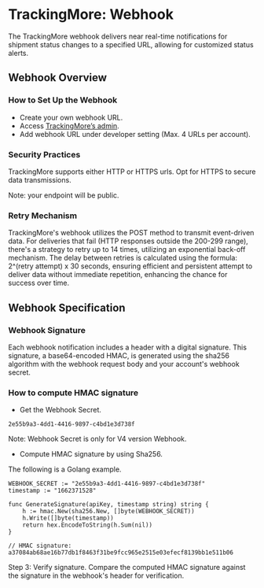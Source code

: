 # TrackingMore: Webhook
The TrackingMore webhook delivers near real-time notifications for shipment status changes to a specified URL, allowing for customized status alerts. 

## Webhook Overview
### How to Set Up the Webhook
* Create your own webhook URL.
* Access [TrackingMore’s admin](https://www.trackingmore.com/signup.html).
* Add webhook URL under developer setting (Max. 4 URLs per account).


### Security Practices
TrackingMore supports either HTTP or HTTPS urls. Opt for HTTPS to secure data transmissions. 

Note: your endpoint will be public.

### Retry Mechanism
TrackingMore's webhook utilizes the POST method to transmit event-driven data. For deliveries that fail (HTTP responses outside the 200-299 range), there's a strategy to retry up to 14 times, utilizing an exponential back-off mechanism. The delay between retries is calculated using the formula: 2^(retry attempt) x 30 seconds, ensuring efficient and persistent attempt to deliver data without immediate repetition, enhancing the chance for success over time.

## Webhook Specification
### Webhook Signature
Each webhook notification includes a header with a digital signature. This signature, a base64-encoded HMAC, is generated using the sha256 algorithm with the webhook request body and your account's webhook secret.

### How to compute HMAC signature
* Get the Webhook Secret.

~~~
2e55b9a3-4dd1-4416-9897-c4bd1e3d738f
~~~

Note: Webhook Secret is only for V4 version Webhook.

* Compute HMAC signature by using Sha256.

The following is a Golang example.

~~~
WEBHOOK_SECRET := "2e55b9a3-4dd1-4416-9897-c4bd1e3d738f"
timestamp := "1662371528"

func GenerateSignature(apiKey, timestamp string) string {
	h := hmac.New(sha256.New, []byte(WEBHOOK_SECRET))
	h.Write([]byte(timestamp))
	return hex.EncodeToString(h.Sum(nil))
}

// HMAC signature: a37084ab68ae16b77db1f8463f31be9fcc965e2515e03efecf8139bb1e511b06
~~~

Step 3: Verify signature.
Compare the computed HMAC signature against the signature in the webhook's header for verification.

